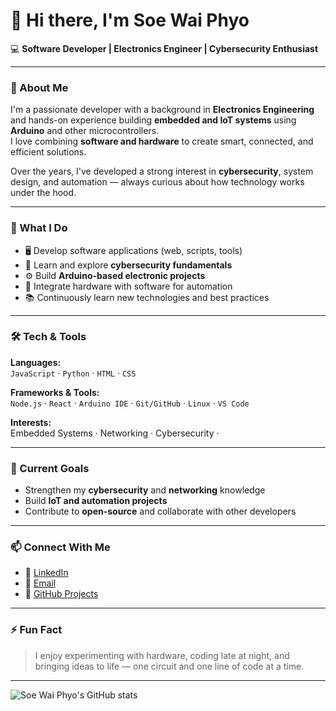 # 👋 Hi there, I'm **Soe Wai Phyo**

💻 **Software Developer | Electronics Engineer | Cybersecurity Enthusiast**

---

### 🚀 About Me

I'm a passionate developer with a background in **Electronics Engineering** and hands-on experience building **embedded and IoT systems** using **Arduino** and other microcontrollers.  
I love combining **software and hardware** to create smart, connected, and efficient solutions.

Over the years, I've developed a strong interest in **cybersecurity**, system design, and automation — always curious about how technology works under the hood.

---

### 🧠 What I Do

- 🖥️ Develop software applications (web, scripts, tools)
- 🔐 Learn and explore **cybersecurity fundamentals**
- ⚙️ Build **Arduino-based electronic projects**
- 🧩 Integrate hardware with software for automation
- 📚 Continuously learn new technologies and best practices

---

### 🛠️ Tech & Tools

**Languages:**  
`JavaScript` · `Python` · `HTML` · `CSS`

**Frameworks & Tools:**  
`Node.js` · `React` · `Arduino IDE` · `Git/GitHub` · `Linux` · `VS Code`

**Interests:**  
Embedded Systems · Networking · Cybersecurity ·

---

### 🔭 Current Goals

- Strengthen my **cybersecurity** and **networking** knowledge  
- Build **IoT and automation projects**  
- Contribute to **open-source** and collaborate with other developers  

---

### 📫 Connect With Me

- 💼 [LinkedIn](www.linkedin.com/in/soewaiphyo-dj26302)  
- 📧 [Email](mailto:soewaiphyo.id@email.com)  
- 🧰 [GitHub Projects](https://github.com/DaniJS26)

---

### ⚡ Fun Fact

> I enjoy experimenting with hardware, coding late at night, and bringing ideas to life — one circuit and one line of code at a time.

---

![Soe Wai Phyo's GitHub stats](https://github-readme-stats.vercel.app/api?username=DaniJS26&show_icons=true&theme=tokyonight)
